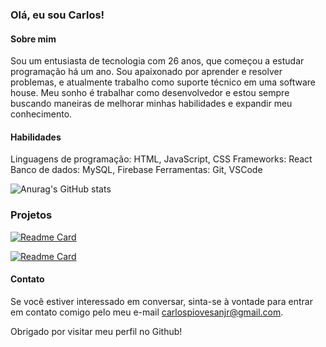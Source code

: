 ### Olá, eu sou Carlos!

#### Sobre mim

Sou um entusiasta de tecnologia com 26 anos, que começou a estudar programação há um ano. Sou apaixonado por aprender e resolver problemas, e atualmente trabalho como suporte técnico em uma software house. Meu sonho é trabalhar como desenvolvedor e estou sempre buscando maneiras de melhorar minhas habilidades e expandir meu conhecimento.

#### Habilidades

Linguagens de programação: HTML, JavaScript, CSS
Frameworks: React
Banco de dados: MySQL, Firebase
Ferramentas: Git, VSCode

![Anurag's GitHub stats](https://github-readme-stats.vercel.app/api?username=carlospiovesanjr&show_icons=true)

### Projetos

[![Readme Card](https://github-readme-stats.vercel.app/api/pin/?username=carlospiovesanjr&repo=tik-tok-project-ebac)](https://github.com/anuraghazra/github-readme-stats)

[![Readme Card](https://github-readme-stats.vercel.app/api/pin/?username=carlospiovesanjr&repo=portifolio)](https://github.com/anuraghazra/github-readme-stats)


#### Contato

Se você estiver interessado em conversar, sinta-se à vontade para entrar em contato comigo pelo meu e-mail carlospiovesanjr@gmail.com.

Obrigado por visitar meu perfil no Github!
